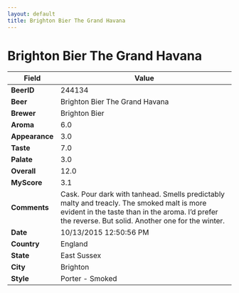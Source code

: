 ```yaml
---
layout: default
title: Brighton Bier The Grand Havana
---
```


# Brighton Bier The Grand Havana

| Field         | Value     |
|---------------|-----------|
| **BeerID** | 244134 |
| **Beer** | Brighton Bier The Grand Havana |
| **Brewer** | Brighton Bier |
| **Aroma** | 6.0 |
| **Appearance** | 3.0 |
| **Taste** | 7.0 |
| **Palate** | 3.0 |
| **Overall** | 12.0 |
| **MyScore** | 3.1 |
| **Comments** | Cask. Pour dark with tanhead. Smells predictably malty and treacly. The smoked malt is more evident in the taste than in the aroma. I’d prefer the reverse. But solid. Another one for the winter. |
| **Date** | 10/13/2015 12:50:56 PM |
| **Country** | England |
| **State** | East Sussex |
| **City** | Brighton |
| **Style** | Porter - Smoked |
